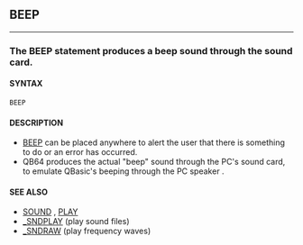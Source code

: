 ## BEEP
---

### The BEEP statement produces a beep sound through the sound card.

#### SYNTAX

`BEEP`

#### DESCRIPTION
* [BEEP](./BEEP.md) can be placed anywhere to alert the user that there is something to do or an error has occurred.
* QB64 produces the actual "beep" sound through the PC's sound card, to emulate QBasic's beeping through the PC speaker .


#### SEE ALSO
* [SOUND](./SOUND.md) , [PLAY](./PLAY.md)
* [_SNDPLAY](./_SNDPLAY.md) (play sound files)
* [_SNDRAW](./_SNDRAW.md) (play frequency waves)
